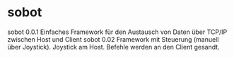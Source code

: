 # sobot

sobot 0.0.1   Einfaches Framework für den Austausch von Daten über TCP/IP zwischen Host und Client
sobot 0.02    Framework mit Steuerung (manuell über Joystick). Joystick am Host. Befehle werden an den Client gesandt.
